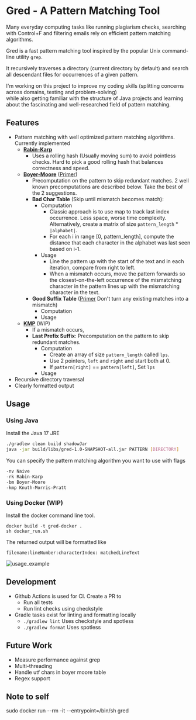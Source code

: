 # Gred - A Pattern Matching Tool
Many everyday computing tasks like running plagiarism checks, searching with Control+F and filtering emails rely on efficient pattern matching algorithms.

Gred is a fast pattern matching tool inspired by the popular
Unix command-line utility `grep`.

It recursively traverses a directory (current directory by default)
and search all descendant files for occurrences of a given pattern.

I'm working on this project to improve my coding skills (splitting concerns across domains, testing and problem-solving) </br>
while also getting familiar with the structure of Java projects and learning
about the fascinating and well-researched field of pattern matching.

## Features
- Pattern matching with well optimized pattern matching algorithms. Currently implemented
  - <u><b>Rabin-Karp</b></u>
    - Uses a rolling hash (Usually moving sum) to avoid pointless checks. Hard to pick a good rolling hash that balances correctness and speed.
  - <u><b>Boyer-Moore</b></u> ([Primer](https://www.youtube.com/watch?v=4Xyhb72LCX4&t=200s))
      - Precomputation on the pattern to skip redundant matches. 2 well known precomputations are described below. Take the best of the 2 suggestions.
      - <b>Bad Char Table</b> (Skip until mismatch becomes match):
        - Computation
          - Classic approach is to use map to track last index occurrence. Less space, worse time complexity. Alternatively, create a matrix of size `pattern_length` * `|alphabet|`.
          - For each i in range \[0, pattern_length\], compute the distance that each character in the alphabet was last seen based on i-1.
        - Usage
          - Line the pattern up with the start of the text and in each iteration, compare from right to left.
          - When a mismatch occurs, move the pattern forwards so the closest-on-the-left occurrence of the mismatching character in the pattern lines up with the mismatching character in the text.
      - <b>Good Suffix Table</b> ([Primer](https://web.archive.org/web/20200427070016/https://www.inf.hs-flensburg.de/lang/algorithmen/pattern/bmen.htm) Don't turn any existing matches into a mismatch)
        - Computation
        - Usage
  - <u><b>KMP</b></u> (WIP)
    - If a mismatch occurs, 
    - <b>Last Prefix Suffix</b>: Precomputation on the pattern to skip redundant matches.
      - Computation
        - Create an array of size `pattern_length` called `lps`.
        - Use 2 pointers, `left` and `right` and start both at 0.
        - If `pattern[right]` == `pattern[left]`, Set `lps`
      - Usage
- Recursive directory traversal
- Clearly formatted output


## Usage
### Using Java
Install the Java 17 JRE
``` bash
./gradlew clean build shadowJar
java -jar build/libs/gred-1.0-SNAPSHOT-all.jar PATTERN [DIRECTORY]
```
You can specify the pattern matching algorithm you want to use with flags
``` bash
-nv Naive
-rk Rabin-Karp
-bm Boyer-Moore
-kmp Knuth-Morris-Pratt
```

### Using Docker (WIP)
Install the docker command line tool.
```
docker build -t gred-docker .
sh docker_run.sh
```

The returned output will be formatted like

`filename:lineNumber:characterIndex: matchedLineText`

![usage_example](https://github.com/user-attachments/assets/55207c5a-88bb-46c9-a594-4ebb34a17b35)

## Development
- Github Actions is used for CI. Create a PR to
    - Run all tests
    - Run lint checks using checkstyle
- Gradle tasks exist for linting and formatting locally
    - `./gradlew lint` Uses checkstyle and spotless
    - `./gradlew format` Uses spotless

## Future Work
- Measure performance against grep
- Multi-threading
- Handle utf chars in boyer moore table
- Regex support

## Note to self
sudo docker run --rm -it --entrypoint=/bin/sh gred
